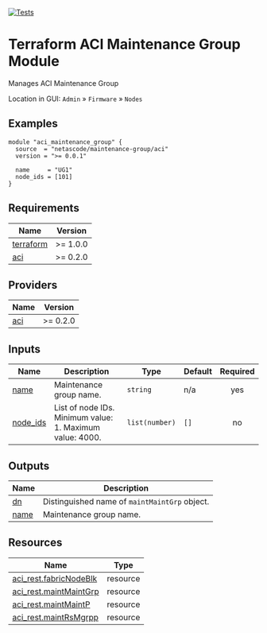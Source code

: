 <!-- BEGIN_TF_DOCS -->
[![Tests](https://github.com/netascode/terraform-aci-maintenance-group/actions/workflows/test.yml/badge.svg)](https://github.com/netascode/terraform-aci-maintenance-group/actions/workflows/test.yml)

# Terraform ACI Maintenance Group Module

Manages ACI Maintenance Group

Location in GUI:
`Admin` » `Firmware` » `Nodes`

## Examples

```hcl
module "aci_maintenance_group" {
  source  = "netascode/maintenance-group/aci"
  version = ">= 0.0.1"

  name     = "UG1"
  node_ids = [101]
}

```

## Requirements

| Name | Version |
|------|---------|
| <a name="requirement_terraform"></a> [terraform](#requirement\_terraform) | >= 1.0.0 |
| <a name="requirement_aci"></a> [aci](#requirement\_aci) | >= 0.2.0 |

## Providers

| Name | Version |
|------|---------|
| <a name="provider_aci"></a> [aci](#provider\_aci) | >= 0.2.0 |

## Inputs

| Name | Description | Type | Default | Required |
|------|-------------|------|---------|:--------:|
| <a name="input_name"></a> [name](#input\_name) | Maintenance group name. | `string` | n/a | yes |
| <a name="input_node_ids"></a> [node\_ids](#input\_node\_ids) | List of node IDs. Minimum value: 1. Maximum value: 4000. | `list(number)` | `[]` | no |

## Outputs

| Name | Description |
|------|-------------|
| <a name="output_dn"></a> [dn](#output\_dn) | Distinguished name of `maintMaintGrp` object. |
| <a name="output_name"></a> [name](#output\_name) | Maintenance group name. |

## Resources

| Name | Type |
|------|------|
| [aci_rest.fabricNodeBlk](https://registry.terraform.io/providers/netascode/aci/latest/docs/resources/rest) | resource |
| [aci_rest.maintMaintGrp](https://registry.terraform.io/providers/netascode/aci/latest/docs/resources/rest) | resource |
| [aci_rest.maintMaintP](https://registry.terraform.io/providers/netascode/aci/latest/docs/resources/rest) | resource |
| [aci_rest.maintRsMgrpp](https://registry.terraform.io/providers/netascode/aci/latest/docs/resources/rest) | resource |
<!-- END_TF_DOCS -->